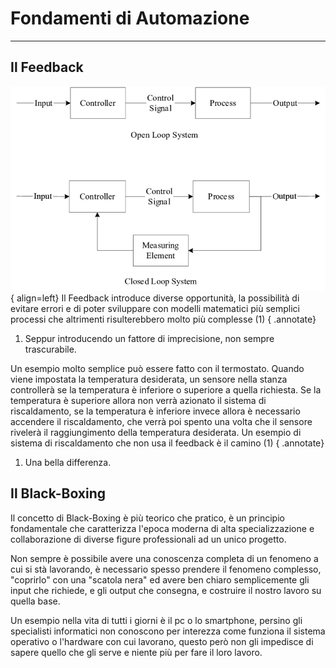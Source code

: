 # Fondamenti di Automazione

---

## Il Feedback

![Il feedback](media/feedback.png){ align=left} Il Feedback introduce diverse opportunità, la possibilità di evitare errori e di poter sviluppare con modelli matematici più semplici processi che altrimenti risulterebbero molto più complesse (1)
{ .annotate}

1.  Seppur introducendo un fattore di imprecisione, non sempre trascurabile.

Un esempio molto semplice può essere fatto con il termostato. Quando viene impostata la temperatura desiderata, un sensore nella stanza controllerà se la temperatura è inferiore o superiore a quella richiesta. Se la temperatura è superiore allora non verrà azionato il sistema di riscaldamento, se la temperatura è inferiore invece allora è necessario accendere il riscaldamento, che verrà poi spento una volta che il sensore rivelerà il raggiungimento della temperatura desiderata. Un esempio di sistema di riscaldamento che non usa il feedback è il camino (1)
{ .annotate}

1.  Una bella differenza.

## Il Black-Boxing

Il concetto di Black-Boxing è più teorico che pratico, è un principio fondamentale che caratterizza l'epoca moderna di alta specializzazione e collaborazione di diverse figure professionali ad un unico progetto.

Non sempre è possibile avere una conoscenza completa di un fenomeno a cui si stà lavorando, è necessario spesso prendere il fenomeno complesso, "coprirlo" con una "scatola nera" ed avere ben chiaro semplicemente gli input che richiede, e gli output che consegna, e costruire il nostro lavoro su quella base.

Un esempio nella vita di tutti i giorni è il pc o lo smartphone, persino gli specialisti informatici non conoscono per interezza come funziona il sistema operativo o l'hardware con cui lavorano, questo però non gli impedisce di sapere quello che gli serve e niente più per fare il loro lavoro.